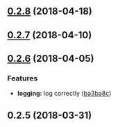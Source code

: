 <a name="0.2.8"></a>
## [0.2.8](https://github.com/wzr1337/rsi.cdn/compare/0.2.7...0.2.8) (2018-04-18)



<a name="0.2.7"></a>
## [0.2.7](https://github.com/wzr1337/rsi.cdn/compare/0.2.6...0.2.7) (2018-04-10)



<a name="0.2.6"></a>
## [0.2.6](https://github.com/wzr1337/rsi.cdn/compare/0.2.5...0.2.6) (2018-04-05)


### Features

* **logging:** log correctly ([ba3ba8c](https://github.com/wzr1337/rsi.cdn/commit/ba3ba8c))



<a name="0.2.5"></a>
## 0.2.5 (2018-03-31)



